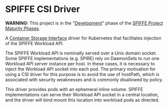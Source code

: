 # SPIFFE CSI Driver
**WARNING:** This project is in the "[Development](https://github.com/spiffe/spiffe/blob/main/MATURITY.md#development)" phase of the [SPIFFE Project Maturity Phases](https://github.com/spiffe/spiffe/blob/main/MATURITY.md).

A [Container Storage Interface](https://github.com/container-storage-interface/spec/blob/master/spec.md) driver for Kubernetes that facilitates injection of the SPIFFE Workload API.

The SPIFFE Workload API is nominally served over a Unix domain socket. Some SPIFFE implementations (e.g. SPIRE) rely on DaemonSets to run one Workload API server instance per host. In these cases, it is necessary to inject the Workload API socket into each pod. The primary motivation for using a CSI driver for this purpose is to avoid the use of hostPath, which is associated with security weaknesses and is commonly disallowed by policy.

This driver provides pods with an ephemeral inline volume. SPIFFE implementations can serve their Workload API socket in a central location, and the driver will bind mount this location into workload pods as directed.

